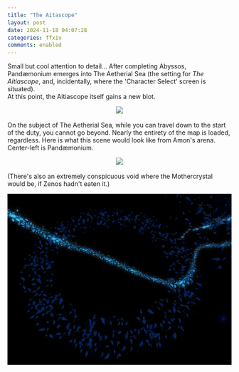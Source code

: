 ```yaml
---
title: "The Aitascope"
layout: post
date: 2024-11-18 04:07:28
categories: ffxiv
comments: enabled
---
```

Small but cool attention to detail... After completing Abyssos, Pandæmonium emerges into The Aetherial Sea (the setting for *The Aitiascope*, and, incidentally, where the 'Character Select' screen is situated).  
At this point, the Aitiascope itself gains a new blot.  
<center><a href="https://raw.githubusercontent.com/Nox13last/nox13last.github.io/refs/heads/main/_uploads/Aita_1.png"><img src="https://raw.githubusercontent.com/Nox13last/nox13last.github.io/refs/heads/main/_uploads/Aita_1.png" width="600"></a></center>


On the subject of The Aetherial Sea, while you can travel down to the start of the duty, you cannot go beyond. Nearly the entirety of the map is loaded, regardless. Here is what this scene would look like from Amon's arena. Center-left is Pandæmonium.  
<center><a href="https://raw.githubusercontent.com/Nox13last/nox13last.github.io/refs/heads/main/_uploads/Aita_2.png"><img src="https://raw.githubusercontent.com/Nox13last/nox13last.github.io/refs/heads/main/_uploads/Aita_2.png" width="600"></a></center>

(There's also an extremely conspicuous void where the Mothercrystal would be, if Zenos hadn't eaten it.)  
<center><a href="https://raw.githubusercontent.com/Nox13last/nox13last.github.io/refs/heads/main/_uploads/Aita_3.png"><img src="https://raw.githubusercontent.com/Nox13last/nox13last.github.io/refs/heads/main/_uploads/Aita_3.png" width="600"></a></center>


